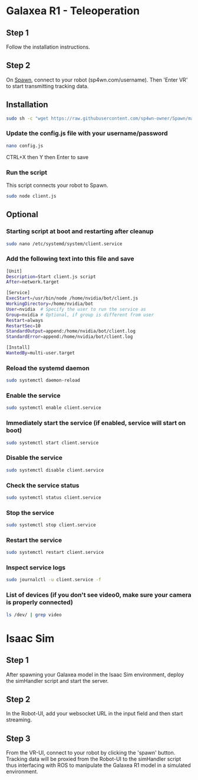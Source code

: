 # Galaxea R1 - Teleoperation

## Step 1
Follow the installation instructions.

## Step 2
On [Spawn](https://sp4wn.com), connect to your robot (sp4wn.com/username). Then 'Enter VR' to start transmitting tracking data. 

## Installation
```bash
sudo sh -c "wget https://raw.githubusercontent.com/sp4wn-owner/Spawn/main/Robots/Galaxea/R1/setup.sh && chmod +x setup.sh && ./setup.sh"
```

### Update the config.js file with your username/password
```bash
nano config.js
```
CTRL+X then Y then Enter to save

### Run the script
This script connects your robot to Spawn.
```bash
sudo node client.js
```
## Optional

### Starting script at boot and restarting after cleanup
```bash
sudo nano /etc/systemd/system/client.service
```

### Add the following text into this file and save
```bash
[Unit]
Description=Start client.js script
After=network.target

[Service]
ExecStart=/usr/bin/node /home/nvidia/bot/client.js
WorkingDirectory=/home/nvidia/bot
User=nvidia  # Specify the user to run the service as
Group=nvidia # Optional, if group is different from user
Restart=always
RestartSec=10
StandardOutput=append:/home/nvidia/bot/client.log
StandardError=append:/home/nvidia/bot/client.log

[Install]
WantedBy=multi-user.target
```

### Reload the systemd daemon
```bash
sudo systemctl daemon-reload
```

### Enable the service
```bash
sudo systemctl enable client.service
```

### Immediately start the service (if enabled, service will start on boot)
```bash
sudo systemctl start client.service
```

### Disable the service
```bash
sudo systemctl disable client.service
```

### Check the service status
```bash
sudo systemctl status client.service
```

### Stop the service
```bash
sudo systemctl stop client.service
```

### Restart the service
```bash
sudo systemctl restart client.service
```

### Inspect service logs
```bash
sudo journalctl -u client.service -f
```

### List of devices (if you don't see video0, make sure your camera is properly connected)
```bash
ls /dev/ | grep video
```
# Isaac Sim

## Step 1
After spawning your Galaxea model in the Isaac Sim environment, deploy the simHandler script and start the server.

## Step 2
In the Robot-UI, add your websocket URL in the input field and then start streaming.

## Step 3
From the VR-UI, connect to your robot by clicking the 'spawn' button. Tracking data will be proxied from the Robot-UI to the simHandler script thus interfacing with ROS to manipulate the Galaxea R1 model in a simulated environment.
